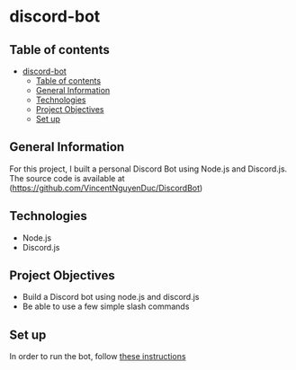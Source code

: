# discord-bot

## Table of contents

- [discord-bot](#discord-bot)
  - [Table of contents](#table-of-contents)
  - [General Information](#general-information)
  - [Technologies](#technologies)
  - [Project Objectives](#project-objectives)
  - [Set up](#set-up)

## General Information

For this project, I built a personal Discord Bot using Node.js and Discord.js. The source code is available at (<https://github.com/VincentNguyenDuc/DiscordBot>)

## Technologies

- Node.js
- Discord.js

## Project Objectives

- Build a Discord bot using node.js and discord.js
- Be able to use a few simple slash commands

## Set up

In order to run the bot, follow [these instructions](https://discordjs.guide/)
